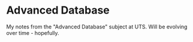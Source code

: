 # Advanced Database

My notes from the "Advanced Database" subject at UTS. Will be evolving over time - hopefully.
